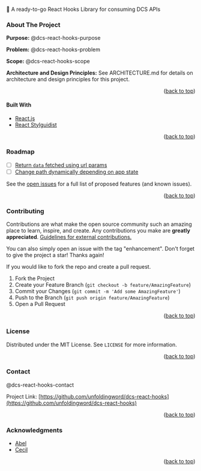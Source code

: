 <!-- title: Introduction, depth: 0 -->

<div id="top"></div>

<!-- PROJECT LOGO -->
<br />
👟 A ready-to-go React Hooks Library for consuming DCS APIs

<!-- ABOUT THE PROJECT -->
### About The Project

**Purpose:**
@dcs-react-hooks-purpose

**Problem:**
@dcs-react-hooks-problem

**Scope:**
@dcs-react-hooks-scope

**Architecture and Design Principles:**
See ARCHITECTURE.md for details on architecture and design principles for this project.

<p align="right">(<a href="#top">back to top</a>)</p>



#### Built With

* [React.js](https://reactjs.org/)
* [React Stylguidist](https://react-styleguidist.js.org)

<p align="right">(<a href="#top">back to top</a>)</p>


<!-- ROADMAP -->
### Roadmap

- [ ] [Return `data` fetched using url params](https://github.com/unfoldingword/dcs-react-hooks/issues/16)
- [ ] [Change path dynamically depending on app state](https://github.com/unfoldingword/dcs-react-hooks/issues/4)

See the [open issues](https://github.com/unfoldingword/dcs-react-hooks/issues) for a full list of proposed features (and known issues).

<p align="right">(<a href="#top">back to top</a>)</p>


<!-- CONTRIBUTING -->
### Contributing

Contributions are what make the open source community such an amazing place to learn, inspire, and create. Any contributions you make are **greatly appreciated**.  [Guidelines for external contributions.](https://forum.door43.org)

You can also simply open an issue with the tag "enhancement".
Don't forget to give the project a star! Thanks again!

If you would like to fork the repo and create a pull request. 

1. Fork the Project
2. Create your Feature Branch (`git checkout -b feature/AmazingFeature`)
3. Commit your Changes (`git commit -m 'Add some AmazingFeature'`)
4. Push to the Branch (`git push origin feature/AmazingFeature`)
5. Open a Pull Request

<p align="right">(<a href="#top">back to top</a>)</p>


<!-- LICENSE -->
### License

Distributed under the MIT License. See `LICENSE` for more information.

<p align="right">(<a href="#top">back to top</a>)</p>


<!-- CONTACT -->
### Contact

@dcs-react-hooks-contact

Project Link: [https://github.com/unfoldingword/dcs-react-hooks](https://github.com/unfoldingword/dcs-react-hooks)

<p align="right">(<a href="#top">back to top</a>)</p>



<!-- ACKNOWLEDGMENTS -->
### Acknowledgments

* [Abel](https://github.com/abelpz)
* [Cecil](https://github.com/mandolyte)

<p align="right">(<a href="#top">back to top</a>)</p>
